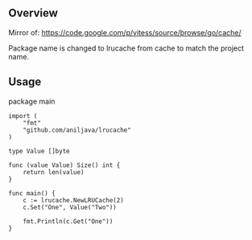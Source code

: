 ## Overview

Mirror of: https://code.google.com/p/vitess/source/browse/go/cache/

Package name is changed to lrucache from cache to match the project name.

## Usage

package main

    import (
        "fmt"
        "github.com/aniljava/lrucache"
    )
    
    type Value []byte
    
    func (value Value) Size() int {
        return len(value)
    }
    
    func main() {
        c := lrucache.NewLRUCache(2)
        c.Set("One", Value("Two"))
    
        fmt.Println(c.Get("One"))
    }

